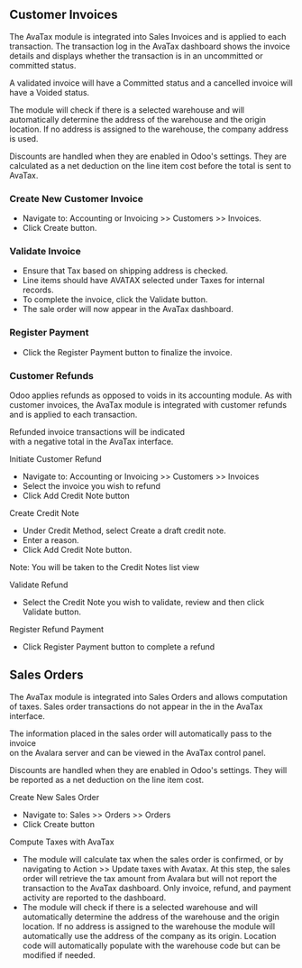 ## Customer Invoices

The AvaTax module is integrated into Sales Invoices and is applied to
each transaction. The transaction log in the AvaTax dashboard shows the
invoice details and displays whether the transaction is in an
uncommitted or committed status.

A validated invoice will have a Committed status and a cancelled invoice
will have a Voided status.

The module will check if there is a selected warehouse and will
automatically determine the address of the warehouse and the origin
location. If no address is assigned to the warehouse, the company
address is used.

Discounts are handled when they are enabled in Odoo's settings. They are
calculated as a net deduction on the line item cost before the total is
sent to AvaTax.

### Create New Customer Invoice

- Navigate to: Accounting or Invoicing \>\> Customers \>\> Invoices.
- Click Create button.

### Validate Invoice

- Ensure that Tax based on shipping address is checked.
- Line items should have AVATAX selected under Taxes for internal
  records.
- To complete the invoice, click the Validate button.
- The sale order will now appear in the AvaTax dashboard.

### Register Payment

- Click the Register Payment button to finalize the invoice.

### Customer Refunds

Odoo applies refunds as opposed to voids in its accounting module. As
with customer invoices, the AvaTax module is integrated with customer
refunds and is applied to each transaction.

Refunded invoice transactions will be indicated  
with a negative total in the AvaTax interface.

Initiate Customer Refund

- Navigate to: Accounting or Invoicing \>\> Customers \>\> Invoices
- Select the invoice you wish to refund
- Click Add Credit Note button

Create Credit Note

- Under Credit Method, select Create a draft credit note.
- Enter a reason.
- Click Add Credit Note button.

Note: You will be taken to the Credit Notes list view

Validate Refund

- Select the Credit Note you wish to validate, review and then click
  Validate button.

Register Refund Payment

- Click Register Payment button to complete a refund

## Sales Orders

The AvaTax module is integrated into Sales Orders and allows computation
of taxes. Sales order transactions do not appear in the in the AvaTax
interface.

The information placed in the sales order will automatically pass to the invoice  
on the Avalara server and can be viewed in the AvaTax control panel.

Discounts are handled when they are enabled in Odoo's settings. They
will be reported as a net deduction on the line item cost.

Create New Sales Order

- Navigate to: Sales \>\> Orders \>\> Orders
- Click Create button

Compute Taxes with AvaTax

- The module will calculate tax when the sales order is confirmed, or by
  navigating to Action \>\> Update taxes with Avatax. At this step, the
  sales order will retrieve the tax amount from Avalara but will not
  report the transaction to the AvaTax dashboard. Only invoice, refund,
  and payment activity are reported to the dashboard.
- The module will check if there is a selected warehouse and will
  automatically determine the address of the warehouse and the origin
  location. If no address is assigned to the warehouse the module will
  automatically use the address of the company as its origin. Location
  code will automatically populate with the warehouse code but can be
  modified if needed.
